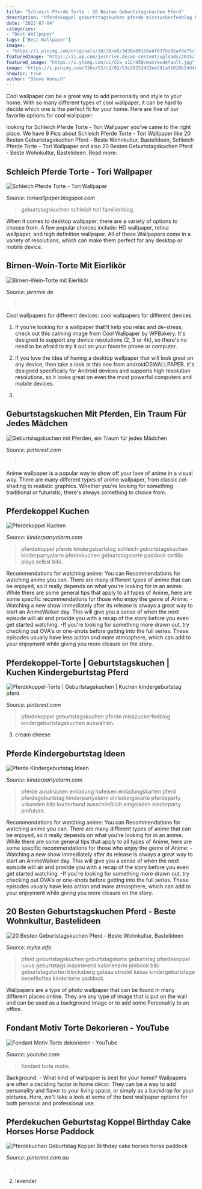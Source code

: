 ```yaml
---
title: "Schleich Pferde Torte : 20 Besten Geburtstagskuchen Pferd"
description: "Pferdekoppel geburtstagskuchen pferde misszuckerfeeblog kindergeburtstagskuchen auswählen"
date: "2022-07-04"
categories:
- "Best Wallpaper"
tags: ["Best Wallpaper"]
images:
- "https://i.pinimg.com/originals/3d/38/e0/3d38e09166e4f637bc95afde75c102ce.jpg"
featuredImage: "https://i1.wp.com/jernrive.de/wp-content/uploads/2015/12/IMG_1716.jpg"
featured_image: "https://i.ytimg.com/vi/CCw_s1CrH5Q/maxresdefault.jpg"
image: "https://i.pinimg.com/736x/53/c2/02/53c20253452ee591af1010b5dd4bf14a.jpg"
ShowToc: true
author: "Steve Wunsch"
---
```



Cool wallpaper can be a great way to add personality and style to your home. With so many different types of cool wallpaper, it can be hard to decide which one is the perfect fit for your home. Here are five of our favorite options for cool wallpaper: 

	

		
looking for Schleich Pferde Torte - Tori Wallpaper you've came to the right place. We have 9 Pics about Schleich Pferde Torte - Tori Wallpaper like 20 Besten Geburtstagskuchen Pferd - Beste Wohnkultur, Bastelideen, Schleich Pferde Torte - Tori Wallpaper and also 20 Besten Geburtstagskuchen Pferd - Beste Wohnkultur, Bastelideen. Read more:
		
    
## Schleich Pferde Torte - Tori Wallpaper

<img loading=lazy src="https://image.jimcdn.com/app/cms/image/transf/dimension=666x10000:format=jpg/path/sd638982d56026f43/image/i6f2299afdabf41f1/version/1556019458/image.jpg" onerror="this.onerror=null;this.src='https://tse3.mm.bing.net/th?id=OIP.-Aq5aeLXTGuPQbdF_eLyRwHaGR&amp;pid=15.1';" alt="Schleich Pferde Torte - Tori Wallpaper">

_Source: toriwallpaper.blogspot.com_

>geburtstagskuchen schleich tori familienblog. 

	

When it comes to desktop wallpaper, there are a variety of options to choose from. A few popular choices include: HD wallpaper, retina wallpaper, and high definition wallpaper. All of these Wallpapers come in a variety of resolutions, which can make them perfect for any desktop or mobile device. 

    
## Birnen-Wein-Torte Mit Eierlikör

<img loading=lazy src="https://i1.wp.com/jernrive.de/wp-content/uploads/2015/12/IMG_1716.jpg" onerror="this.onerror=null;this.src='https://tse2.mm.bing.net/th?id=OIP.jopclaAmedO6a4Gs_jqQ1gHaFh&amp;pid=15.1';" alt="Birnen-Wein-Torte mit Eierlikör">

_Source: jernrive.de_

>. 

	

Cool wallpapers for different devices:
cool wallpapers for different devices 

1. If you're looking for a wallpaper that'll help you relax and de-stress, check out this calming image from Cool Wallpaper by WPBakery. It's designed to support any device resolutions (2, 3 or 4k), so there's no need to be afraid to try it out on your favorite phone or computer.

2. If you love the idea of having a desktop wallpaper that will look great on any device, then take a look at this one from androidOSWALLPAPER. It's designed specifically for Android devices and supports high resolution resolutions, so it looks great on even the most powerful computers and mobile devices.

3.

    
## Geburtstagskuchen Mit Pferden, Ein Traum Für Jedes Mädchen

<img loading=lazy src="https://i.pinimg.com/originals/3d/38/e0/3d38e09166e4f637bc95afde75c102ce.jpg" onerror="this.onerror=null;this.src='https://tse4.mm.bing.net/th?id=OIP.NEAbtTAhkBiSFdnBYvPIsAHaHa&amp;pid=15.1';" alt="Geburtstagskuchen mit Pferden, ein Traum für jedes Mädchen">

_Source: pinterest.com_

>. 

	

Anime wallpaper is a popular way to show off your love of anime in a visual way. There are many different types of anime wallpaper, from classic cel-shading to realistic graphics. Whether you're looking for something traditional or futuristic, there's always something to choice from.

    
## Pferdekoppel Kuchen

<img loading=lazy src="https://www.kinderpartyalarm.com/images/pferdekoppel-kuchen-21868697.jpg" onerror="this.onerror=null;this.src='https://tse4.mm.bing.net/th?id=OIP.nlr1ksbWSjKY1MIbuj5hgQAAAA&amp;pid=15.1';" alt="Pferdekoppel Kuchen">

_Source: kinderpartyalarm.com_

>pferdekoppel pferde kindergeburtstag schleich geburtstagskuchen kinderpartyalarm pferdekuchen geburtstagstorte paddock tortilla plays selbst bibi. 

	

Recommendations for watching anime: You can
Recommendations for watching anime you can. There are many different types of anime that can be enjoyed, so it really depends on what you're looking for in an anime. While there are some general tips that apply to all types of Anime, here are some specific recommendations for those who enjoy the genre of Anime: 
-Watching a new show immediately after its release is always a great way to start an AnimeWalker day. This will give you a sense of when the next episode will air and provide you with a recap of the story before you even get started watching. 
-If you're looking for something more drawn out, try checking out OVA's or one-shots before getting into the full series. These episodes usually have less action and more atmosphere, which can add to your enjoyment while giving you more closure on the story.

    
## Pferdekoppel-Torte | Geburtstagskuchen | Kuchen Kindergeburtstag Pferd

<img loading=lazy src="https://i.pinimg.com/736x/53/c2/02/53c20253452ee591af1010b5dd4bf14a.jpg" onerror="this.onerror=null;this.src='https://tse3.mm.bing.net/th?id=OIP.2LX4WxTpk8p33n-GpWEQgQHaE8&amp;pid=15.1';" alt="Pferdekoppel-Torte | Geburtstagskuchen | Kuchen kindergeburtstag pferd">

_Source: pinterest.com_

>pferdekoppel geburtstagskuchen pferde misszuckerfeeblog kindergeburtstagskuchen auswählen. 

	

3. cream cheese 

    
## Pferde Kindergeburtstag Ideen

<img loading=lazy src="http://www.kinderpartyalarm.com/images/400xNx2016-09HufeisenEinladungGruppe.jpg.pagespeed.ic.G8oFLAfRwu.jpg" onerror="this.onerror=null;this.src='https://tse3.mm.bing.net/th?id=OIP.UuAxBVv229j3guvYZAbOxwHaHa&amp;pid=15.1';" alt="Pferde Kindergeburtstag Ideen">

_Source: kinderpartyalarm.com_

>pferde ausdrucken einladung hufeisen einladungskarten pferd pferdegeburtstag kinderpartyalarm einladungskarte pferdeparty urkunden bibi kurzerhand ausschließlich eingeladen kinderparty pinfuture. 

	

Recommendations for watching anime: You can
Recommendations for watching anime you can. There are many different types of anime that can be enjoyed, so it really depends on what you're looking for in an anime. While there are some general tips that apply to all types of Anime, here are some specific recommendations for those who enjoy the genre of Anime: 
-Watching a new show immediately after its release is always a great way to start an AnimeWalker day. This will give you a sense of when the next episode will air and provide you with a recap of the story before you even get started watching. 
-If you're looking for something more drawn out, try checking out OVA's or one-shots before getting into the full series. These episodes usually have less action and more atmosphere, which can add to your enjoyment while giving you more closure on the story.

    
## 20 Besten Geburtstagskuchen Pferd - Beste Wohnkultur, Bastelideen

<img loading=lazy src="https://i.pinimg.com/originals/a5/1e/d5/a51ed5c4b1a712863a29a1adf7795406.jpg" onerror="this.onerror=null;this.src='https://tse1.mm.bing.net/th?id=OIP.DOrMHmu5MA6WrsshrgH0vwHaHv&amp;pid=15.1';" alt="20 Besten Geburtstagskuchen Pferd - Beste Wohnkultur, Bastelideen">

_Source: mytie.info_

>pferd geburtstagskuchen geburtstagstorte geburtstag pferdekoppel luxus geburtstags inspirierend kalorienarm pinbook bibi geburtstagstorten blocksberg gateau strudel luisas kindergeburtstage benefitoftea kindertorte paddock. 

	



Wallpapers are a type of photo wallpaper that can be found in many different places online. They are any type of image that is put on the wall and can be used as a background image or to add some Personality to an office.

    
## Fondant Motiv Torte Dekorieren - YouTube

<img loading=lazy src="https://i.ytimg.com/vi/CCw_s1CrH5Q/maxresdefault.jpg" onerror="this.onerror=null;this.src='https://tse4.mm.bing.net/th?id=OIP.MtioAAAaXgxt8ufXP3mE_gHaEK&amp;pid=15.1';" alt="Fondant Motiv Torte dekorieren - YouTube">

_Source: youtube.com_

>fondant torte motiv. 

	

Background: - What kind of wallpaper is best for your home?
Wallpapers are often a deciding factor in home décor. They can be a way to add personality and flavor to your living space, or simply as a backdrop for your pictures. Here, we'll take a look at some of the best wallpaper options for both personal and professional use.

    
## Pferdekuchen Geburtstag Koppel Birthday Cake Horses Horse Paddock

<img loading=lazy src="https://i.pinimg.com/originals/03/8b/ac/038bac86ccf35bacd8bdc76d00c05c29.jpg" onerror="this.onerror=null;this.src='https://tse1.mm.bing.net/th?id=OIP.PjYS6md5nXn-zOy4cJJJcgHaFj&amp;pid=15.1';" alt="Pferdekuchen Geburtstag Koppel Birthday cake horses horse paddock">

_Source: pinterest.com.au_

>. 

	

2. lavender 

